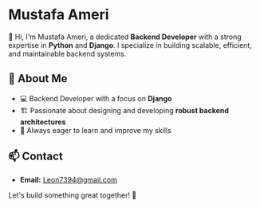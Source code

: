 # Mustafa Ameri

👋 Hi, I'm Mustafa Ameri, a dedicated **Backend Developer** with a strong expertise in **Python** and **Django**. I specialize in building scalable, efficient, and maintainable backend systems.

## 🔹 About Me
- 💻 Backend Developer with a focus on **Django**
- 🏗 Passionate about designing and developing **robust backend architectures**
- 🚀 Always eager to learn and improve my skills

## 📫 Contact
- **Email:** [Leon7394@gmail.com](mailto:Leon7394@gmail.com)

Let's build something great together! 🚀

